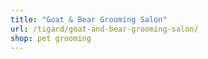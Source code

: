 ```yaml
---
title: "Goat & Bear Grooming Salon"
url: /tigard/goat-and-bear-grooming-salon/
shop: pet grooming
---
```

